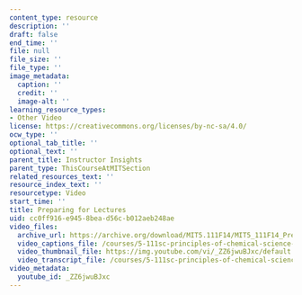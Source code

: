```yaml
---
content_type: resource
description: ''
draft: false
end_time: ''
file: null
file_size: ''
file_type: ''
image_metadata:
  caption: ''
  credit: ''
  image-alt: ''
learning_resource_types:
- Other Video
license: https://creativecommons.org/licenses/by-nc-sa/4.0/
ocw_type: ''
optional_tab_title: ''
optional_text: ''
parent_title: Instructor Insights
parent_type: ThisCourseAtMITSection
related_resources_text: ''
resource_index_text: ''
resourcetype: Video
start_time: ''
title: Preparing for Lectures
uid: cc0ff916-e945-8bea-d56c-b012aeb248ae
video_files:
  archive_url: https://archive.org/download/MIT5.111F14/MIT5_111F14_PreparingLectures_300k.mp4
  video_captions_file: /courses/5-111sc-principles-of-chemical-science-fall-2014/d7e60309cf5759c69ce2a45f22962e15_ZZ6jwuBJxc.vtt
  video_thumbnail_file: https://img.youtube.com/vi/_ZZ6jwuBJxc/default.jpg
  video_transcript_file: /courses/5-111sc-principles-of-chemical-science-fall-2014/0035eb927845c7d70ba2e123eceb3c9d_ZZ6jwuBJxc.pdf
video_metadata:
  youtube_id: _ZZ6jwuBJxc
---
```

